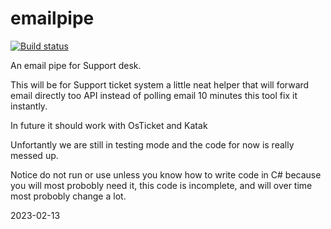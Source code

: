 # emailpipe

[![Build status](https://ci.appveyor.com/api/projects/status/3a23vfunofblcxh5?svg=true)](https://ci.appveyor.com/project/neisep/emailpipe) 

An email pipe for Support desk.


This will be for Support ticket system a little neat helper that will forward email directly too API instead of
polling email 10 minutes this tool fix it instantly.

In future it should work with OsTicket and Katak

Unfortantly we are still in testing mode and the code for now is really messed up.

Notice do not run or use unless you know how to write code in C# because you will most probobly need it, this code is incomplete, and will over time most probobly change a lot.

2023-02-13

